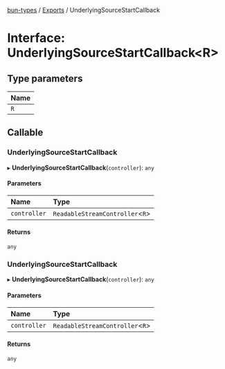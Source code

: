 [bun-types](https://github.com/oven-sh/bun-types/blob/master/api-docs/README.md) / [Exports](https://github.com/oven-sh/bun-types/blob/master/api-docs/modules.md) / UnderlyingSourceStartCallback

# Interface: UnderlyingSourceStartCallback<R\>

## Type parameters

| Name |
| :------ |
| `R` |

## Callable

### UnderlyingSourceStartCallback

▸ **UnderlyingSourceStartCallback**(`controller`): `any`

#### Parameters

| Name | Type |
| :------ | :------ |
| `controller` | `ReadableStreamController`<`R`\> |

#### Returns

`any`

### UnderlyingSourceStartCallback

▸ **UnderlyingSourceStartCallback**(`controller`): `any`

#### Parameters

| Name | Type |
| :------ | :------ |
| `controller` | `ReadableStreamController`<`R`\> |

#### Returns

`any`
